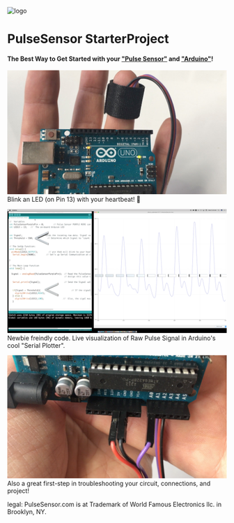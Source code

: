 ![logo](https://avatars0.githubusercontent.com/u/7002937?v=3&s=200)
# PulseSensor  StarterProject
#### The Best Way to Get Started with your <a href="http://www.pulsesensor.com"> "Pulse Sensor"</a> and <a href="http://arduino.cc/"> "Arduino"</a>! 

![Arduino PulseSensor](Arduino-LEDonPin13-PulseSensor-Pic.jpg)
Blink an LED (on Pin 13) with your heartbeat!  💓

![ScreenShot](screenshot-threshold-arrows.png)
Newbie freindly code.   Live visualization of Raw Pulse Signal in Arduino's cool "Serial Plotter".

![Arduino PulseSensor](connections.png)
Also a great first-step in troubleshooting your circuit, connections, and project!



legal:  PulseSensor.com is at Trademark of World Famous Electronics llc. in Brooklyn, NY. 
